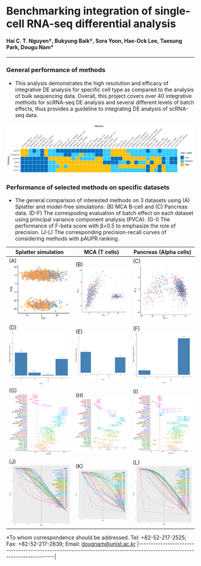 # Benchmarking integration of single-cell RNA-seq differential analysis
#### Hai C. T. Nguyen†, Bukyung Baik†, Sora Yoon, Hae-Ock Lee, Taesung Park, Dougu Nam*
-------------------------------------------------------------------------------------------------------------------------

### General performance of methods
* This analysis demonstrates the high resolution and efficacy of integrative DE analysis for specific cell type as compared to the analysis of bulk sequencing data. Overall, this project covers over 40 integrative methods for scRNA-seq DE analysis and several different levels of batch effects, thus provides a guideline to integrating DE analysis of scRNA-seq data. 
<img src="data/summary_4.png" width="1350"> 

### Performance of selected methods on specific datasets
* The general comparison of interested methods on 3 datasets using (A) Splatter  and model-free simulations: (B) MCA B-cell and (C) Pancreas data. (D-F) The correspoding evaluation of batch effect on each dataset using principal variance component analysis (PVCA). (G-I) The performance of F-beta score with β=0.5 to emphasize the role of precision. (J-L) The corresponding precision-recall curves of considering methods with pAUPR ranking.

| **Splatter simulation** | **MCA (T cells)** | **Pancreas (Alpha cells)** |
| --- | --- | --- |
|(A) <img src="data/splatter_dist.png" width="400"> |(B) <img src="data/tcell_dist.png" width="400"> |(C) <img src="data/pan_dist.png" width="400"> |
|(D) <img src="data/pvca_splatter.png" width="400"> |(E) <img src="data/pvca_tcell.png" width="400"> |(F) <img src="data/pvca_pan.png" width="400"> |
|(G) <img src="data/8095_37_fscore.png" width="400"> |(H) <img src="data/tcell_95_fscore_zbw_psc.png" width="400"> |(I) <img src="data/pan95_fscore.png" width="400"> |
|(J) <img src="data/80375_RCC_50.png" width="400"> |(K) <img src="data/tcell_RCC_50.png" width="400"> |(L) <img src="data/pan_alpha_RCC_50.png" width="400"> |

*To whom correspondence should be addressed. Tel: +82-52-217-2525; Fax: +82-52-217-2639; Email: dougnam@unist.ac.kr
|-------------------------------------------------------------------------------------------------------------------------|
